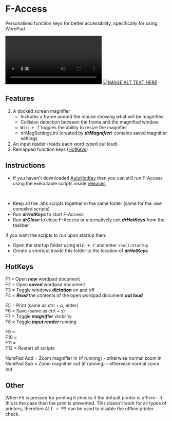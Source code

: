 # F-Access
Personalised function keys for better accessibility, specifically for using WordPad

![alt text](gifs/Magnifier.mp4) 
[![IMAGE ALT TEXT HERE](https://img.youtube.com/vi/o5JKDCZolKA/0.jpg)](https://www.youtube.com/watch?v=o5JKDCZolKA)

## Features
1. A docked screen magnifier
    - Includes a frame around the mouse showing what will be magnified
    - Collision detection between the frame and the magnified window
    - <kbd>Win + f</kbd> toggles the ability to resize the magnifier
    - drMagSettings.ini (created by __*drMagnifier*__) contains saved magnifier settings
2. An input reader (reads each word typed out loud)
3. Remapped function keys ([HotKeys](#hotkeys))

## Instructions
- If you haven't downloaded [AutoHotKey](https://www.autohotkey.com/) then you can still run F-Access using the executable scripts inside [releases](https://github.com/Drayz64/F-Access/releases)
<br/>

- Keep all the .ahk scripts together in the same folder (same for the .exe compiled scripts)
- Run __*drHotKeys*__ to start F-Access
- Run __*drClose*__ to close F-Access or alternatively exit __*drHotKeys*__ from the taskbar

If you want the scripts to run upon startup then:
  - Open the startup folder using <kbd>Win + r</kbd> and enter `shell:StartUp`
  - Create a shortcut inside this folder to the location of __*drHotKeys*__

## HotKeys
F1 = Open __*new*__ wordpad document\
F2 = Open __*saved*__ wordpad document\
F3 = Toggle windows __*dictation*__ on and off\
F4 = __*Read*__ the contents of the open wordpad document __*out loud*__


F5 = Print (same as ctrl + p, enter)\
F6 = Save (same as ctrl + s)\
F7 = Toggle __*magnifier*__ visibility\
F8 = Toggle __*input reader*__ running


F9 =\
F10 =\
F11 =\
F12 = Restart all scripts


NumPad Add = Zoom magnifier in (if running) - otherwise normal zoom in\
NumPad Sub = Zoom magnifier out (if running) - otherwise normal zoom out

## Other

When F5 is pressed for printing it checks if the default printer is offline - if this is the case then the print is prevented. This doesn't work for all types of printers, therefore <kbd>Alt + F5</kbd> can be used to disable the offline printer check.
